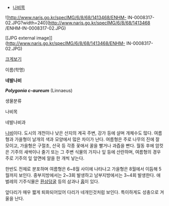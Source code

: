   * [나비목](%EB%82%98%EB%B9%84%EB%AA%A9.md)  

![http://www.naris.go.kr/specIMG/6/8/68/1413468/ENHM-
IN-0008317-02.JPG?width=240](http://www.naris.go.kr/specIMG/6/8/68/1413468
/ENHM-IN-0008317-02.JPG)

[[JPG external image]](http://www.naris.go.kr/specIMG/6/8/68/1413468/ENHM-
IN-0008317-02.JPG)

  
[크게보기](http://www.naris.go.kr/specIMG/6/8/68/1413468/ENHM-IN-0008317-02.JPG)

이름(학명)

**네발나비**

**_Polygonia c-aureum_** (Linnaeus)

생물분류

나비목

네발나비과

  
[나비](%EB%82%98%EB%B9%84.md)이다. 도시의 개천이나 낮은 산지의 계곡 주변, 강가 등에 살며 개체수도 많다.
여름형과 가을형이 날개의 색과 모양에서 많은 차이가 난다. 여름형은 주로 나무의 진에 잘 모이고, 가을형은 구절초, 산국 등 각종 꽃애서
꿀을 빨거나 과즙을 빤다. 월동 후에 암컷은 기주의 새싹이나 줄기 또는 그 주변 식물의 가지나 잎 등에 산란하며, 여름형의 경우 주로 기주의
잎 앞면에 알을 한 개씩 낳는다.

한반도 전체로 분포하며 여름형은 6~8월 사이에 나타나고 가을형은 8월에서 이듬해 5월까지 보인다. 중부지방에서는 2~3회 발생하고
남부지방에서는 3~4회 발생한다. 애벌레의 기주식물은
[환삼덩굴](%ED%99%98%EC%82%BC%EB%8D%A9%EA%B5%B4.md) 등의 삼과나
[홉](%ED%98%B8%ED%94%84#s-3.md)이 있다.

앞다리가 매우 짧게 퇴화되어있어 다리가 네개인것처럼 보인다. 특이하게도 성충으로 겨울을 난다.

